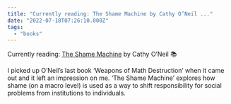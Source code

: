 ```yaml
---
title: "Currently reading: The Shame Machine by Cathy O’Neil ..."
date: "2022-07-18T07:26:10.000Z"
tags: 
  - "books"
---
```


Currently reading: [The Shame Machine](https://micro.blog/books/9781802060324) by Cathy O’Neil 📚

I picked up O’Neil’s last book ‘Weapons of Math Destruction’ when it came out and it left an impression on me. ‘The Shame Machine’ explores how shame (on a macro level) is used as a way to shift responsibility for social problems from institutions to individuals.
